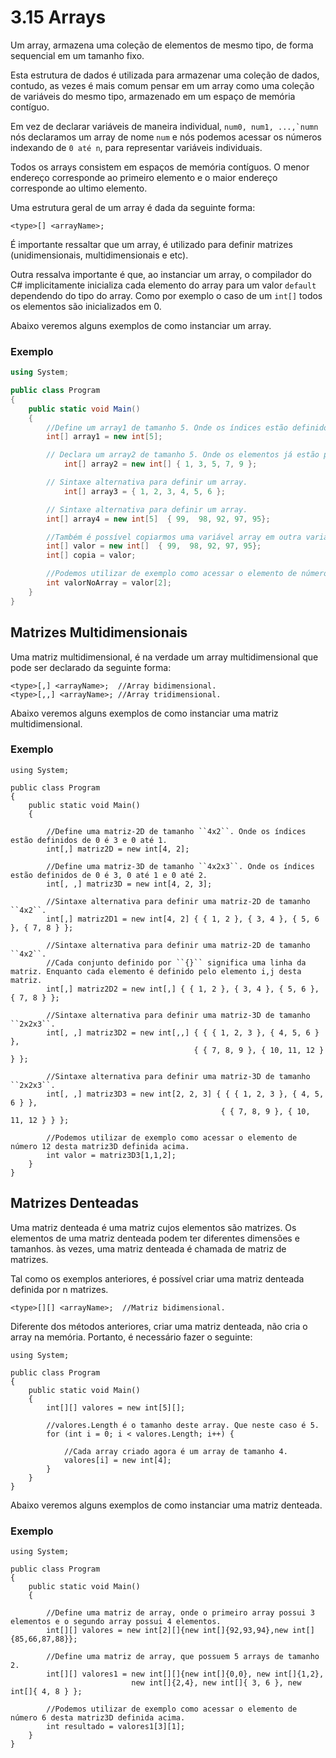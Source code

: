 # 3.15 Arrays

Um array, armazena uma coleção de elementos de mesmo tipo, de forma sequencial em um tamanho fixo.

Esta estrutura de dados é utilizada para armazenar uma coleção de dados, contudo, as vezes é mais comum pensar em um array como uma coleção de variáveis do mesmo tipo, armazenado em um espaço de memória contíguo.

Em vez de declarar variáveis de maneira individual, `` num0, num1, ...,`numn `` nós declaramos um array de nome `num` e nós podemos acessar os números indexando de `0 até n`, para representar variáveis individuais.

Todos os arrays consistem em espaços de memória contíguos. O menor endereço corresponde ao primeiro elemento e o maior endereço corresponde ao ultimo elemento.

Uma estrutura geral de um array é dada da seguinte forma:

```
<type>[] <arrayName>;
```

É importante ressaltar que um array, é utilizado para definir matrizes (unidimensionais, multidimensionais e etc).

Outra ressalva importante é que, ao instanciar um array, o compilador do C# implicitamente inicializa cada elemento do array para um valor `default` dependendo do tipo do array. Como por exemplo o caso de um `int[]` todos os elementos são inicializados em 0.

Abaixo veremos alguns exemplos de como instanciar um array.

### Exemplo

```csharp
using System;

public class Program
{
	public static void Main()
	{
		//Define um array1 de tamanho 5. Onde os índices estão definidos de 0 é 4.
		int[] array1 = new int[5];

		// Declara um array2 de tamanho 5. Onde os elementos já estão pré inseridos.
        	int[] array2 = new int[] { 1, 3, 5, 7, 9 };

		// Sintaxe alternativa para definir um array.
        	int[] array3 = { 1, 2, 3, 4, 5, 6 };

		// Sintaxe alternativa para definir um array.
		int[] array4 = new int[5]  { 99,  98, 92, 97, 95};

		//Também é possível copiarmos uma variável array em outra variável.
		int[] valor = new int[]  { 99,  98, 92, 97, 95};
		int[] copia = valor;

		//Podemos utilizar de exemplo como acessar o elemento de número 92 deste array definida acima.
		int valorNoArray = valor[2];
	}
}
```

## Matrizes Multidimensionais

Uma matriz multidimensional, é na verdade um array multidimensional que pode ser declarado da seguinte forma:

```
<type>[,] <arrayName>;  //Array bidimensional.
<type>[,,] <arrayName>; //Array tridimensional.
```

Abaixo veremos alguns exemplos de como instanciar uma matriz multidimensional.

### Exemplo

```
using System;

public class Program
{
	public static void Main()
	{

		//Define uma matriz-2D de tamanho ``4x2``. Onde os índices estão definidos de 0 é 3 e 0 até 1.
		int[,] matriz2D = new int[4, 2];

		//Define uma matriz-3D de tamanho ``4x2x3``. Onde os índices estão definidos de 0 é 3, 0 até 1 e 0 até 2.
		int[, ,] matriz3D = new int[4, 2, 3];

		//Sintaxe alternativa para definir uma matriz-2D de tamanho ``4x2``.
		int[,] matriz2D1 = new int[4, 2] { { 1, 2 }, { 3, 4 }, { 5, 6 }, { 7, 8 } };

		//Sintaxe alternativa para definir uma matriz-2D de tamanho ``4x2``.
		//Cada conjunto definido por ``{}`` significa uma linha da matriz. Enquanto cada elemento é definido pelo elemento i,j desta matriz.
		int[,] matriz2D2 = new int[,] { { 1, 2 }, { 3, 4 }, { 5, 6 }, { 7, 8 } };

		//Sintaxe alternativa para definir uma matriz-3D de tamanho ``2x2x3``.
		int[, ,] matriz3D2 = new int[,,] { { { 1, 2, 3 }, { 4, 5, 6 } },
										 { { 7, 8, 9 }, { 10, 11, 12 } } };

		//Sintaxe alternativa para definir uma matriz-3D de tamanho ``2x2x3``.
		int[, ,] matriz3D3 = new int[2, 2, 3] { { { 1, 2, 3 }, { 4, 5, 6 } },
											   { { 7, 8, 9 }, { 10, 11, 12 } } };

		//Podemos utilizar de exemplo como acessar o elemento de número 12 desta matriz3D definida acima.
		int valor = matriz3D3[1,1,2];
	}
}
```

## Matrizes Denteadas

Uma matriz denteada é uma matriz cujos elementos são matrizes. Os elementos de uma matriz denteada podem ter diferentes dimensões e tamanhos. às vezes, uma matriz denteada é chamada de matriz de matrizes.

Tal como os exemplos anteriores, é possível criar uma matriz denteada definida por n matrizes.

```
<type>[][] <arrayName>;  //Matriz bidimensional.

```

Diferente dos métodos anteriores, criar uma matriz denteada, não cria o array na memória. Portanto, é necessário fazer o seguinte:

```
using System;

public class Program
{
	public static void Main()
	{
		int[][] valores = new int[5][];

		//valores.Length é o tamanho deste array. Que neste caso é 5.
		for (int i = 0; i < valores.Length; i++) {

			//Cada array criado agora é um array de tamanho 4.
			valores[i] = new int[4];
		}
	}
}
```

Abaixo veremos alguns exemplos de como instanciar uma matriz denteada.

### Exemplo

```
using System;

public class Program
{
	public static void Main()
	{

		//Define uma matriz de array, onde o primeiro array possui 3 elementos e o segundo array possui 4 elementos.
		int[][] valores = new int[2][]{new int[]{92,93,94},new int[]{85,66,87,88}};

		//Define uma matriz de array, que possuem 5 arrays de tamanho 2.
		int[][] valores1 = new int[][]{new int[]{0,0}, new int[]{1,2},
						   new int[]{2,4}, new int[]{ 3, 6 }, new int[]{ 4, 8 } };

		//Podemos utilizar de exemplo como acessar o elemento de número 6 desta matriz3D definida acima.
		int resultado = valores1[3][1];
	}
}
```
